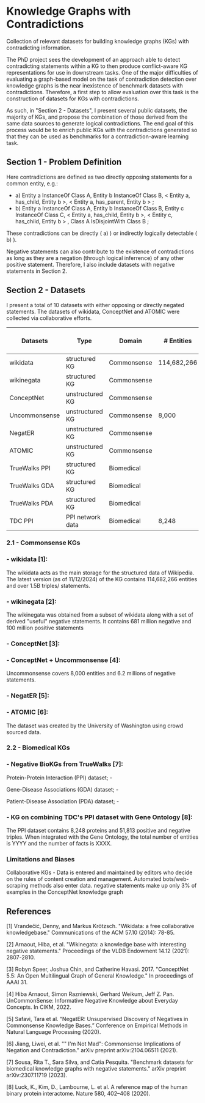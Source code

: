 # Knowledge Graphs with Contradictions

Collection of relevant datasets for building knowledge graphs (KGs) with contradicting information.

The PhD project sees the development of an approach able to detect contradicting statements within a KG to then produce conflict-aware KG representations for use in downstream tasks.
One of the major difficulties of evaluating a graph-based model on the task of contradiction detection over knowledge graphs is the near inexistence of benchmark datasets with contradictions.
Therefore, a first step to allow evaluation over this task is the construction of datasets for KGs with contradictions.   

As such, in "Section 2 - Datasets", I present several public datasets, the majority of KGs, and propose the combination of those derived from the same data sources to generate logical contradictions.
The end goal of this process would be to enrich public KGs with the contradictions generated so that they can be used as benchmarks for a contradiction-aware learning task.

## Section 1 - Problem Definition

Here contradictions are defined as two directly opposing statements for a common entity, e.g.:
- a) Entity a InstanceOf Class A, Entity b InstanceOf Class B,  < Entity a, has_child, Entity b >,  < Entity a, has_parent, Entity b > ;
- b) Entity a InstanceOf Class A, Entity b InstanceOf Class B, Entity c InstanceOf Class C,  < Entity a, has_child, Entity b >,  < Entity c, has_child, Entity b > , Class A IsDisjointWith Class B ;

These contradictions can be directly ( a) ) or indirectly logically detectable ( b) ).

Negative statements can also contribute to the existence of contradictions as long as they are a negation (through logical inferrence) of any other positive statement.
Therefore, I also include datasets with negative statements in Section 2.
     

## Section 2 - Datasets

I present a total of 10 datasets with either opposing or directly negated statements.
The datasets of wikidata, ConceptNet and ATOMIC were collected via collaborative efforts.


| Datasets  | Type | Domain | # Entities | # Positive Triples | # Negative Triples | Download Link |
| ------------- | ------------- | ------------- | ------------- | ------------- | ------------- | ------------- |
| wikidata  | structured KG  | Commonsense | 114,682,266 |  | | https://dumps.wikimedia.org/wikidatawiki/20241201/ |
| wikinegata  | structured KG  | Commonsense | | 100 million | 681 million | |
| ConceptNet  | unstructured KG  | Commonsense | | | | |
| Uncommonsense  | unstructured KG  | Commonsense | 8,000 | - | 6.2 million | |
| NegatER  | unstructured KG  | Commonsense | | | | |
| ATOMIC  | unstructured KG  | Commonsense | | | | see https://huggingface.co/datasets/allenai/atomic |
| TrueWalks PPI  | structured KG  | Biomedical | | | | https://zenodo.org/records/7709195/files/ppi-prediction.zip?download=1 |
| TrueWalks GDA  | structured KG  | Biomedical | | | | https://zenodo.org/records/7709195/files/gda-prediction.zip?download=1 |
| TrueWalks PDA  | structured KG  | Biomedical | | | | https://zenodo.org/records/7709195/files/disease-prediction.zip?download=1 |
| TDC PPI  | PPI network data | Biomedical | 8,248 | 51,813 | 51,813 | see https://tdcommons.ai/multi_pred_tasks/ppi |


### 2.1 - Commonsense KGs

### - wikidata [1]:
  The wikidata acts as the main storage for the structured data of Wikipedia.
  The latest version (as of 11/12/2024) of the KG contains 114,682,266 entities and over 1.5B triples/ statements.

### -  wikinegata [2]:
  The wikinegata was obtained from a subset of wikidata along with a set of derived "useful" negative statements. It contains 681 million negative and 100 million positive statements


### - ConceptNet [3]:


  
### - ConceptNet + Uncommonsense [4]:

  Uncommonsense covers 8,000 entities and 6.2 millions of negative statements.


### - NegatER [5]:



### - ATOMIC [6]:

  The dataset was created by the University of Washington using crowd sourced data.
  


   
### 2.2 - Biomedical KGs

### - Negative BioKGs from TrueWalks [7]:

  Protein-Protein Interaction (PPI) dataset;
       - 
  
  Gene-Disease Associations (GDA) dataset;
       -
  
  Patient-Disease Association (PDA) dataset;
       -

### - KG on combining TDC's PPI dataset with Gene Ontology [8]:
The PPI dataset contains 8,248 proteins and 51,813 positive and negative triples. When integrated with the Gene Ontology, the total number of entities is YYYY and the number of facts is XXXX.

   
### Limitations and Biases
Collaborative KGs - Data is entered and maintained by editors who decide on the rules of content creation and management. Automated bots/web-scraping methods also enter data.
 negative statements make up only 3% of examples in the ConceptNet knowledge graph



## References
[1] Vrandečić, Denny, and Markus Krötzsch. "Wikidata: a free collaborative knowledgebase." Communications of the ACM 57.10 (2014): 78-85.

[2] Arnaout, Hiba, et al. "Wikinegata: a knowledge base with interesting negative statements." Proceedings of the VLDB Endowment 14.12 (2021): 2807-2810.

[3] Robyn Speer, Joshua Chin, and Catherine Havasi. 2017. "ConceptNet 5.5: An Open Multilingual Graph of General Knowledge." In proceedings of AAAI 31.

[4] Hiba Arnaout, Simon Razniewski, Gerhard Weikum, Jeff Z. Pan. UnCommonSense: Informative Negative Knowledge about Everyday Concepts. In CIKM, 2022.

[5] Safavi, Tara et al. “NegatER: Unsupervised Discovery of Negatives in Commonsense Knowledge Bases.” Conference on Empirical Methods in Natural Language Processing (2020).

[6] Jiang, Liwei, et al. "" I'm Not Mad": Commonsense Implications of Negation and Contradiction." arXiv preprint arXiv:2104.06511 (2021).

[7] Sousa, Rita T., Sara Silva, and Catia Pesquita. "Benchmark datasets for biomedical knowledge graphs with negative statements." arXiv preprint arXiv:2307.11719 (2023).

[8] Luck, K., Kim, D., Lambourne, L. et al. A reference map of the human binary protein interactome. Nature 580, 402–408 (2020).
